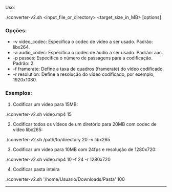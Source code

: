 Uso:

./converter-v2.sh <input_file_or_directory> <target_size_in_MB> [options]


### Opções:

- -v video_codec: Especifica o codec de vídeo a ser usado. Padrão: libx264.
- -a audio_codec: Especifica o codec de áudio a ser usado. Padrão: aac.
- -p passes: Especifica o número de passagens para a codificação. Padrão: 2.
- -f framerate: Define a taxa de quadros (framerate) do vídeo codificado.
- -r resolution: Define a resolução do vídeo codificado, por exemplo, 1920x1080.

### Exemplos:

1. Codificar um vídeo para 15MB:

./converter-v2.sh video.mp4 15


2. Codificar todos os vídeos de um diretório para 20MB com codec de vídeo libx265:

./converter-v2.sh /path/to/directory 20 -v libx265


3. Codificar um vídeo para 10MB com 24fps e resolução de 1280x720:

./converter-v2.sh video.mp4 10 -f 24 -r 1280x720

4. Codificar pasta inteira

./converter-v2.sh '/home/Usuario/Downloads/Pasta' 100

---



